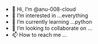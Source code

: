 - 👋 Hi, I’m @anu-008-cloud
- 👀 I’m interested in ...everything
- 🌱 I’m currently learning ...python
- 💞️ I’m looking to collaborate on ...
- 📫 How to reach me ...

<!---
anu-008-cloud/anu-008-cloud is a ✨ special ✨ repository because its `README.md` (this file) appears on your GitHub profile.
You can click the Preview link to take a look at your changes.
--->
